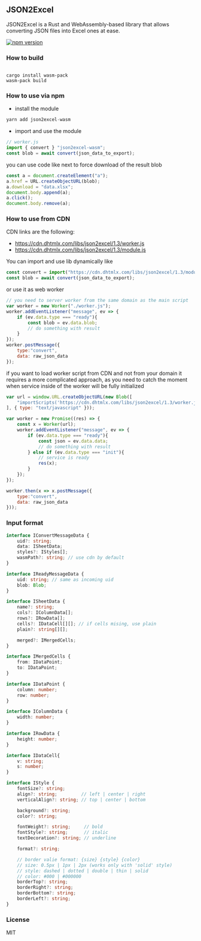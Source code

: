 JSON2Excel 
--------------

JSON2Excel is a Rust and WebAssembly-based library that allows converting JSON files into Excel ones at ease.

[![npm version](https://badge.fury.io/js/json2excel-wasm.svg)](https://badge.fury.io/js/json2excel-wasm) 

### How to build

```

cargo install wasm-pack
wasm-pack build
```

### How to use via npm

- install the module

```js
yarn add json2excel-wasm
```
- import and use the module

```js
// worker.js
import { convert } "json2excel-wasm";
const blob = await convert(json_data_to_export);
```

you can use code like next to force download of the result blob

```js
const a = document.createElement("a");
a.href = URL.createObjectURL(blob);
a.download = "data.xlsx";
document.body.append(a);
a.click();
document.body.remove(a);
```

### How to use from CDN

CDN links are the following:

- https://cdn.dhtmlx.com/libs/json2excel/1.3/worker.js 
- https://cdn.dhtmlx.com/libs/json2excel/1.3/module.js 

You can import and use lib dynamically like 

```js
const convert = import("https://cdn.dhtmlx.com/libs/json2excel/1.3/module.js");
const blob = await convert(json_data_to_export);
```

or use it as web worker

```js
// you need to server worker from the same domain as the main script
var worker = new Worker("./worker.js"); 
worker.addEventListener("message", ev => {
    if (ev.data.type === "ready"){
        const blob = ev.data.blob;
        // do something with result
    }
});
worker.postMessage({
    type:"convert",
    data: raw_json_data
});
```

if you want to load worker script from CDN and not from your domain it requires a more complicated approach, as you need to catch the moment when service inside of the worker will be fully initialized

```js
var url = window.URL.createObjectURL(new Blob([
    "importScripts('https://cdn.dhtmlx.com/libs/json2excel/1.3/worker.js');"
], { type: "text/javascript" }));

var worker = new Promise((res) => {
    const x = Worker(url); 
    worker.addEventListener("message", ev => {
        if (ev.data.type === "ready"){
            const json = ev.data.data;
            // do something with result
        } else if (ev.data.type === "init"){
            // service is ready
            res(x);
        }
    });
});

worker.then(x => x.postMessage({
    type:"convert",
    data: raw_json_data
}));
```


### Input format

```ts
interface IConvertMessageData {
    uid?: string;
    data: ISheetData;
    styles?: IStyles[];
    wasmPath?: string; // use cdn by default
}

interface IReadyMessageData {
    uid: string; // same as incoming uid
    blob: Blob;
}

interface ISheetData {
    name?: string;
    cols?: IColumnData[];
    rows?: IRowData[];
    cells?: IDataCell[][]; // if cells mising, use plain
    plain?: string[][];

    merged?: IMergedCells;
}

interface IMergedCells {
    from: IDataPoint;
    to: IDataPoint;
}

interface IDataPoint {
    column: number; 
    row: number;
}

interface IColumnData {
    width: number;
}

interface IRowData {
    height: number;
}

interface IDataCell{
    v: string;
    s: number;
}

interface IStyle {
    fontSize?: string;
    align?: string;         // left | center | right
    verticalAlign?: string; // top | center | bottom

    background?: string;
    color?: string;

    fontWeight?: string;     // bold
    fontStyle?: string;      // italic
    textDecoration?: string; // underline

    format?: string;

    // border valie format: {size} {style} {color}
    // size: 0.5px | 1px | 2px (works only with 'solid' style)
    // style: dashed | dotted | double | thin | solid
    // color: #000 | #000000
    borderTop?: string;
    borderRight?: string;
    borderBottom?: string;
    borderLeft?: string;
}
```


### License 

MIT
